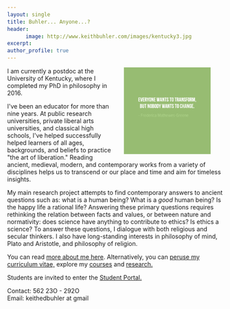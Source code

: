 ```yaml
---
layout: single
title: Buhler... Anyone...?
header: 
      image: http://www.keithbuhler.com/images/kentucky3.jpg
excerpt: 
author_profile: true
---
```


<img src="/images/greene5.jpeg" alt="Transform by changing" hspace="30px" align="right" width="40%"> 

I am currently a postdoc at the University of Kentucky, where I completed my PhD in philosophy in 2016. 

I've been an educator for more than nine years. At public research universities, private liberal arts universities, and classical high schools, I've helped successfully helped learners of all ages, backgrounds, and beliefs to practice "the art of liberation." Reading ancient, medieval, modern, and contemporary works from a variety of disciplines helps us to transcend or our place and time and aim for timeless insights. 

My main research project attempts to find contemporary answers to ancient questions such as: what is a human being? What is a *good* human being? Is the happy life a rational life? Answering these primary questions requires rethinking the relation between facts and values, or between nature and normativity: does science have anything to contribute to ethics? Is ethics a science? To answer these questions, I dialogue with both religious and secular thinkers. I also have long-standing interests in philosophy of mind, Plato and Aristotle, and philosophy of religion. 

You can read [more about me here](/about). Alternatively, you can [peruse my curriculum vitae,](/cv) explore my [courses](/teaching) and [research.](/research) 

Students are invited to enter the [Student Portal.](/students) 

Contact: 562 23O - 292O  
Email: keithedbuhler at gmail